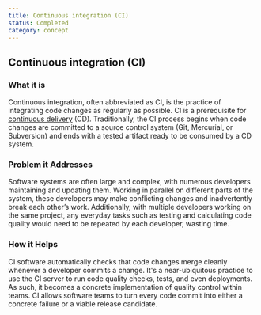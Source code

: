 ```yaml
---
title: Continuous integration (CI)
status: Completed 
category: concept
---
```

## Continuous integration (CI)

### What it is 
Continuous integration, often abbreviated as CI, is the practice of integrating code changes as regularly as possible. CI is a prerequisite for [continuous delivery](https://github.com/cncf/glossary/blob/main/definitions/continuous_delivery.md) (CD). Traditionally, the CI process begins when code changes are committed to a source control system (Git, Mercurial, or Subversion) and ends with a tested artifact ready to be consumed by a CD system. 

### Problem it Addresses
Software systems are often large and complex, with numerous developers maintaining and updating them. Working in parallel on different parts of the system, these developers may make conflicting changes and inadvertently break each other’s work. Additionally, with multiple developers working on the same project, any everyday tasks such as testing and calculating code quality would need to be repeated by each developer, wasting time.

### How it Helps
CI software automatically checks that code changes merge cleanly whenever a developer commits a change. It's a near-ubiquitous practice to use the CI server to run code quality checks, tests, and even deployments. As such, it becomes a concrete implementation of quality control within teams. CI allows software teams to turn every code commit into either a concrete failure or a viable release candidate.

